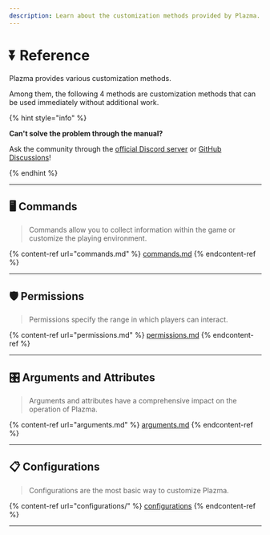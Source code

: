 ```yaml
---
description: Learn about the customization methods provided by Plazma.
---
```


# ⏬ Reference

Plazma provides various customization methods.

Among them, the following 4 methods are customization methods that can be used immediately without additional work.

{% hint style="info" %}

**Can't solve the problem through the manual?**

Ask the community through the [official Discord server](https://discord.gg/MmfC52K8A8) or [GitHub Discussions](https://github.com/PlazmaMC/PlazmaBukkit/discussions)!

{% endhint %}

***

## 🖥️ Commands <a href="#id-1" id="id-1"></a>

> Commands allow you to collect information within the game or customize the playing environment.

{% content-ref url="commands.md" %}
[commands.md](commands.md)
{% endcontent-ref %}

***

## 🛡️ Permissions <a href="#id-2" id="id-2"></a>

> Permissions specify the range in which players can interact.

{% content-ref url="permissions.md" %}
[permissions.md](permissions.md)
{% endcontent-ref %}

***

## 🎛️ Arguments and Attributes <a href="#id-3" id="id-3"></a>

> Arguments and attributes have a comprehensive impact on the operation of Plazma.

{% content-ref url="arguments.md" %}
[arguments.md](arguments.md)
{% endcontent-ref %}

***

## 📋 Configurations <a href="#id-4" id="id-4"></a>

> Configurations are the most basic way to customize Plazma.

{% content-ref url="configurations/" %}
[configurations](configurations/)
{% endcontent-ref %}

***
